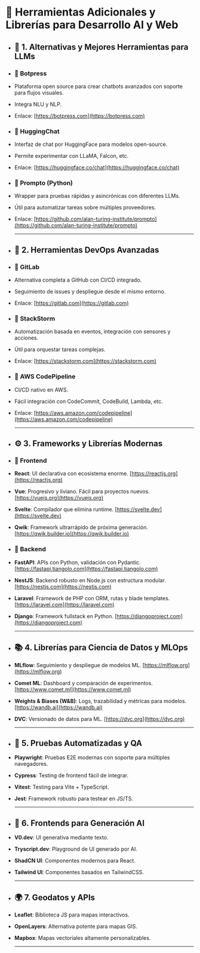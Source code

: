 # 🧠 Herramientas Adicionales y Librerías para Desarrollo AI y Web
- ## 🔄 1. Alternativas y Mejores Herramientas para LLMs
- ### 🔹 Botpress
- Plataforma open source para crear chatbots avanzados con soporte para flujos visuales.
- Integra NLU y NLP.
- Enlace: [https://botpress.com](https://botpress.com)
- ### 🔹 HuggingChat
- Interfaz de chat por HuggingFace para modelos open-source.
- Permite experimentar con LLaMA, Falcon, etc.
- Enlace: [https://huggingface.co/chat](https://huggingface.co/chat)
- ### 🔹 Prompto (Python)
- Wrapper para pruebas rápidas y asincrónicas con diferentes LLMs.
- Útil para automatizar tareas sobre múltiples proveedores.
- Enlace: [https://github.com/alan-turing-institute/prompto](https://github.com/alan-turing-institute/prompto)
  
  ---
- ## 🧰 2. Herramientas DevOps Avanzadas
- ### 🔹 GitLab
- Alternativa completa a GitHub con CI/CD integrado.
- Seguimiento de issues y despliegue desde el mismo entorno.
- Enlace: [https://gitlab.com](https://gitlab.com)
- ### 🔹 StackStorm
- Automatización basada en eventos, integración con sensores y acciones.
- Útil para orquestar tareas complejas.
- Enlace: [https://stackstorm.com](https://stackstorm.com)
- ### 🔹 AWS CodePipeline
- CI/CD nativo en AWS.
- Fácil integración con CodeCommit, CodeBuild, Lambda, etc.
- Enlace: [https://aws.amazon.com/codepipeline](https://aws.amazon.com/codepipeline)
  
  ---
- ## ⚙️ 3. Frameworks y Librerías Modernas
- ### 🔹 Frontend
- **React**: UI declarativa con ecosistema enorme. [https://reactjs.org](https://reactjs.org)
- **Vue**: Progresivo y liviano. Fácil para proyectos nuevos. [https://vuejs.org](https://vuejs.org)
- **Svelte**: Compilador que elimina runtime. [https://svelte.dev](https://svelte.dev)
- **Qwik**: Framework ultrarrápido de próxima generación. [https://qwik.builder.io](https://qwik.builder.io)
- ### 🔹 Backend
- **FastAPI**: APIs con Python, validación con Pydantic. [https://fastapi.tiangolo.com](https://fastapi.tiangolo.com)
- **NestJS**: Backend robusto en Node.js con estructura modular. [https://nestjs.com](https://nestjs.com)
- **Laravel**: Framework de PHP con ORM, rutas y blade templates. [https://laravel.com](https://laravel.com)
- **Django**: Framework fullstack en Python. [https://djangoproject.com](https://djangoproject.com)
  
  ---
- ## 📚 4. Librerías para Ciencia de Datos y MLOps
- **MLflow**: Seguimiento y despliegue de modelos ML. [https://mlflow.org](https://mlflow.org)
- **Comet ML**: Dashboard y comparación de experimentos. [https://www.comet.ml](https://www.comet.ml)
- **Weights & Biases (W&B)**: Logs, trazabilidad y métricas para modelos. [https://wandb.ai](https://wandb.ai)
- **DVC**: Versionado de datos para ML. [https://dvc.org](https://dvc.org)
  
  ---
- ## 🧪 5. Pruebas Automatizadas y QA
- **Playwright**: Pruebas E2E modernas con soporte para múltiples navegadores.
- **Cypress**: Testing de frontend fácil de integrar.
- **Vitest**: Testing para Vite + TypeScript.
- **Jest**: Framework robusto para testear en JS/TS.
  
  ---
- ## 🧩 6. Frontends para Generación AI
- **V0.dev**: UI generativa mediante texto.
- **Tryscript.dev**: Playground de UI generado por AI.
- **ShadCN UI**: Componentes modernos para React.
- **Tailwind UI**: Componentes basados en TailwindCSS.
  
  ---
- ## 🌍 7. Geodatos y APIs
- **Leaflet**: Biblioteca JS para mapas interactivos.
- **OpenLayers**: Alternativa potente para mapas GIS.
- **Mapbox**: Mapas vectoriales altamente personalizables.
  
  ---